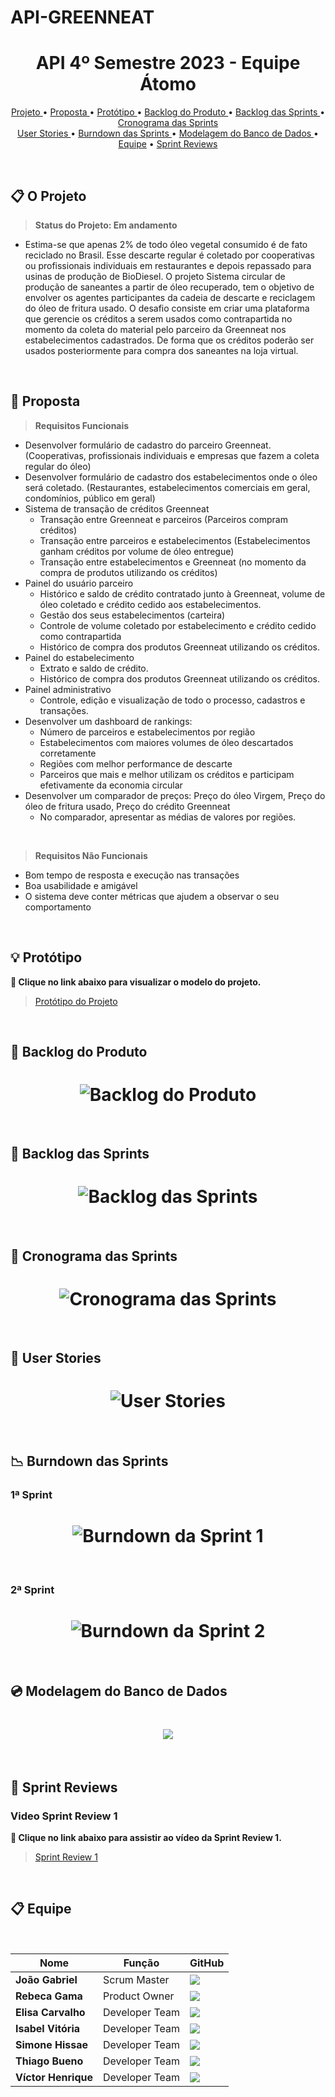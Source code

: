 # API-GREENNEAT


<h1 align="center">API 4º Semestre 2023 - Equipe Átomo</h1>

<p align="center">
  <a href ="#projeto"> Projeto </a>  •
  <a href ="#proposta"> Proposta </a>  • 
  <a href ="#prototipo"> Protótipo </a>  • 
  <a href ="#backlog-do-produto"> Backlog do Produto </a> • 
  <a href ="#backlog-das-sprints"> Backlog das Sprints </a> • 
  <a href ="#cronograma-das-sprints"> Cronograma das Sprints </a>
  <br>
  <a href ="#user-stories"> User Stories </a>  •
  <a href ="#burndown-das-sprints"> Burndown das Sprints </a>  •
  <a href ="#modelagem-banco"> Modelagem do Banco de Dados </a>  •
  <a href ="#equipe">Equipe</a>  •
  <a href ="#review">Sprint Reviews</a> 
</p>

<br>

<span id="projeto">
  
## :clipboard: O Projeto

> **Status do Projeto: Em andamento**
- Estima-se que apenas 2% de todo óleo vegetal consumido é de fato reciclado no Brasil. Esse
descarte regular é coletado por cooperativas ou profissionais individuais em restaurantes e depois
repassado para usinas de produção de BioDiesel.
O projeto Sistema circular de produção de saneantes a partir de óleo recuperado, tem o objetivo
de envolver os agentes participantes da cadeia de descarte e reciclagem do óleo de fritura usado.
O desafio consiste em criar uma plataforma que gerencie os créditos a serem usados como contrapartida no momento da coleta do material pelo parceiro da Greenneat nos estabelecimentos cadastrados. De forma que os créditos poderão ser usados posteriormente para compra dos saneantes na loja virtual.

<br>

<span id="proposta">
  
## :dart: Proposta

> **Requisitos Funcionais**
- Desenvolver formulário de cadastro do parceiro Greenneat. (Cooperativas, profissionais individuais e empresas que fazem a coleta regular do óleo)
- Desenvolver formulário de cadastro dos estabelecimentos onde o óleo será coletado. (Restaurantes, estabelecimentos comerciais em geral, condomínios, público em geral)
- Sistema de transação de créditos Greenneat
  - Transação entre Greenneat e parceiros (Parceiros compram créditos)
  - Transação entre parceiros e estabelecimentos (Estabelecimentos ganham créditos por volume de óleo entregue)
  - Transação entre estabelecimentos e Greenneat (no momento da compra de produtos utilizando os créditos)
- Painel do usuário parceiro
  - Histórico e saldo de crédito contratado junto à Greenneat, volume de óleo coletado e crédito cedido aos estabelecimentos.
  - Gestão dos seus estabelecimentos (carteira)
  - Controle de volume coletado por estabelecimento e crédito cedido como contrapartida
  - Histórico de compra dos produtos Greenneat utilizando os créditos.
- Painel do estabelecimento
  - Extrato e saldo de crédito.
  - Histórico de compra dos produtos Greenneat utilizando os créditos.
- Painel administrativo
  - Controle, edição e visualização de todo o processo, cadastros e transações.
- Desenvolver um dashboard de rankings:
  - Número de parceiros e estabelecimentos por região
  - Estabelecimentos com maiores volumes de óleo descartados corretamente
  - Regiões com melhor performance de descarte
  - Parceiros que mais e melhor utilizam os créditos e participam efetivamente da economia circular
- Desenvolver um comparador de preços: Preço do óleo Virgem, Preço do óleo de fritura usado, Preço do crédito Greenneat
  - No comparador, apresentar as médias de valores por regiões.

<br>
 
> **Requisitos Não Funcionais**
- Bom tempo de resposta e execução nas transações
- Boa usabilidade e amigável
- O sistema deve conter métricas que ajudem a observar o seu comportamento

<br>

<span id="prototipo">
  
## :bulb: Protótipo

**:link: Clique no link abaixo para visualizar o modelo do projeto.**  
> [Protótipo do Projeto](https://www.figma.com/file/jpQboGEmYUCgpLFWup2uU6/GREENNEAT---%C3%81tomo?type=design&node-id=0%3A1&mode=design&t=4AqjYenYwX60uTdL-1)

<br>

<span id="backlog-do-produto">

## :calendar: Backlog do Produto

<h1 align="center"><img src="https://github.com/atomofatec/API-GREENNEAT/blob/main/imagens/backlog_produto.png" alt="Backlog do Produto"/></h1> 

<br>

<span id="backlog-das-sprints">

## :calendar: Backlog das Sprints

<h1 align="center"><img src="https://github.com/atomofatec/API-GREENNEAT/blob/main/imagens/backlog_produto.png" alt="Backlog das Sprints"/></h1> 

<br>

<span id="cronograma-das-sprints">

## :calendar: Cronograma das Sprints

<h1 align="center"><img src="https://github.com/atomofatec/API-GREENNEAT/blob/main/imagens/cronograma_sprints.png" alt="Cronograma das Sprints"/></h1> 

<br>

<span id="user-stories">

## :calendar: User Stories

<h1 align="center"><img src="https://github.com/atomofatec/API-GREENNEAT/blob/main/imagens/user_stories.png" alt="User Stories"/></h1> 

<br>

<span id="burndown-das-sprints">

## :chart_with_downwards_trend: Burndown das Sprints
  
<h3>1ª Sprint</h3>

<h1 align="center"><img src="https://github.com/atomofatec/API-GREENNEAT/blob/main/imagens/burndown_sprint1.png" alt="Burndown da Sprint 1"/></h1> 

<br>

<h3>2ª Sprint</h3>

<h1 align="center"><img src="https://github.com/atomofatec/API-GREENNEAT/blob/main/imagens/burndown_sprint2.jpg" alt="Burndown da Sprint 2"/></h1> 

<br>

  <!-- //
<h3>3ª Sprint</h3>

<h1 align="center"></h1> 

<br>

  <h3>4ª Sprint</h3>

<h1 align="center"></h1> 

<br>
// -->

<span id="modelagem-banco">

## :cd: Modelagem do Banco de Dados

<h1 align="center"><img src="https://github.com/atomofatec/API-GREENNEAT/blob/main/imagens/modelagem_banco.png" /></h1> 

<br>


<span id="review">

## :camera_flash: Sprint Reviews

<h3>Video Sprint Review 1</h3>

**:link: Clique no link abaixo para assistir ao vídeo da Sprint Review 1.**  
> [Sprint Review 1](https://youtu.be/cO5zFNtnz98?feature=shared)

<!-- //
<span id="produto">

## :package: Produto

<h3>1ª Sprint - 13/03 a 02/04</h3>

<!-- //

<br>

<h3>2ª Sprint - 03/04 a 23/04</h3>

//
  
<br>

<h3>3ª Sprint - 24/04 a 14/05</h3>

//
  
<br>

<h3>4ª Sprint - 15/05 a 04/06</h3>

// -->
  
<br>

<span id="equipe">
  
  ## :clipboard: Equipe

<br>

|Nome|Função|GitHub|
| -------- |-------- |-------- |
|**João Gabriel**|Scrum Master|[![](https://bit.ly/3f9Xo0P)](https://github.com/JoaoGRMira)|
|**Rebeca Gama**|Product Owner|[![](https://bit.ly/3f9Xo0P)](https://github.com/RebecaGama)|
|**Elisa Carvalho**|Developer Team|[![](https://bit.ly/3f9Xo0P)](https://github.com/elisadsc)|
|**Isabel Vitória**|Developer Team|[![](https://bit.ly/3f9Xo0P)](https://github.com/IsabelRReis)|
|**Simone Hissae**|Developer Team|[![](https://bit.ly/3f9Xo0P)](https://github.com/Simonehk)|
|**Thiago Bueno**|Developer Team|[![](https://bit.ly/3f9Xo0P)](https://github.com/TjBueno)|
|**Víctor Henrique**|Developer Team|[![](https://bit.ly/3f9Xo0P)](https://github.com/ViktorHenrique)|
